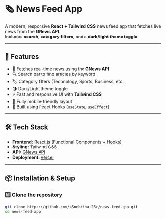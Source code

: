 # 🗞️ News Feed App

A modern, responsive **React + Tailwind CSS** news feed app that fetches live news from the **GNews API**.  
Includes **search**, **category filters**, and a **dark/light theme toggle**.


---

## 🚀 Features

- 🧠 Fetches real-time news using the **GNews API**
- 🔍 Search bar to find articles by keyword
- 🏷️ Category filters (Technology, Sports, Business, etc.)
- 🌗 Dark/Light theme toggle
- ⚡ Fast and responsive UI with **Tailwind CSS**
- 📱 Fully mobile-friendly layout
- 🧩 Built using React Hooks (`useState`, `useEffect`)

---

## 🛠️ Tech Stack

- **Frontend:** React.js (Functional Components + Hooks)
- **Styling:** Tailwind CSS
- **API:** [GNews API](https://gnews.io/)
- **Deployment:** [Vercel](https://vercel.com)

---

## 📦 Installation & Setup

### 1️⃣ Clone the repository
```bash
git clone https://github.com/<Snehitha-26>/news-feed-app.git
cd news-feed-app
